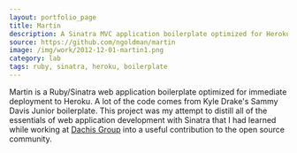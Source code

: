```yaml
---
layout: portfolio_page
title: Martin
description: A Sinatra MVC application boilerplate optimized for Heroku.
source: https://github.com/ngoldman/martin
image: /img/work/2012-12-01-martin1.png
category: lab
tags: ruby, sinatra, heroku, boilerplate
---
```


Martin is a Ruby/Sinatra web application boilerplate optimized for immediate
deployment to Heroku. A lot of the code comes from Kyle Drake's
Sammy Davis Junior boilerplate. This project was my attempt to distill all of
the essentials of web application development with Sinatra that I had learned
while working at [Dachis Group](http://www.dachisgroup.com/)
into a useful contribution to the open source community.

